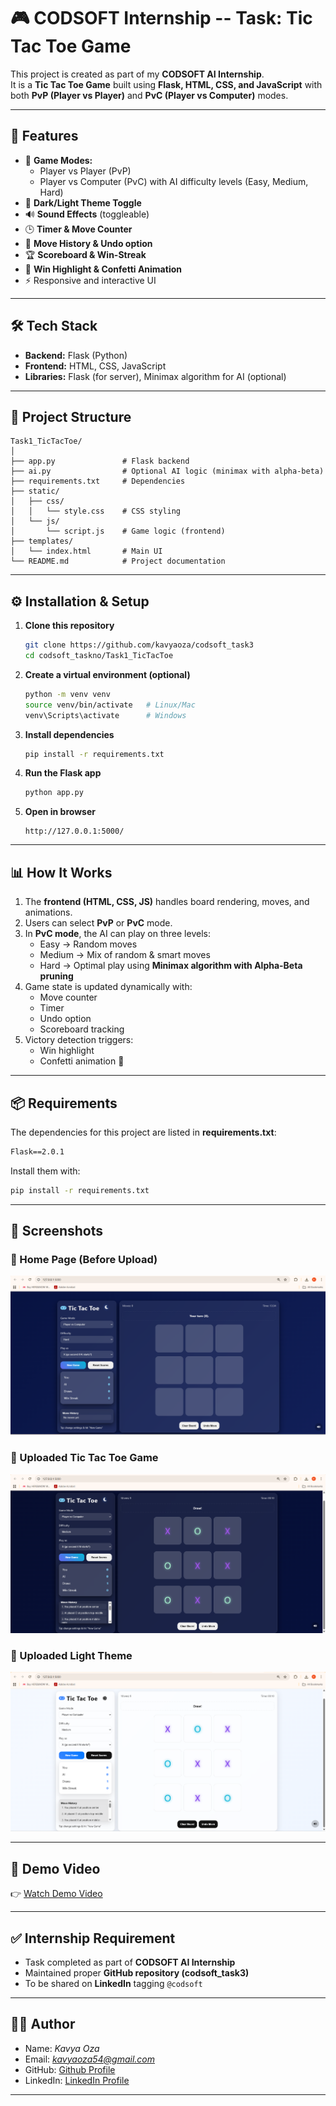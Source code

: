 # 🎮 CODSOFT Internship -- Task: Tic Tac Toe Game

This project is created as part of my **CODSOFT AI Internship**.  
It is a **Tic Tac Toe Game** built using **Flask, HTML, CSS, and JavaScript** with both **PvP (Player vs Player)** and **PvC (Player vs Computer)** modes.

---

## 🚀 Features

-   🎲 **Game Modes:**
    -   Player vs Player (PvP)  
    -   Player vs Computer (PvC) with AI difficulty levels (Easy, Medium, Hard)
-   🌙 **Dark/Light Theme Toggle**
-   🔊 **Sound Effects** (toggleable)
-   🕒 **Timer & Move Counter**
-   📜 **Move History & Undo option**
-   🏆 **Scoreboard & Win-Streak**
-   🎉 **Win Highlight & Confetti Animation**
-   ⚡ Responsive and interactive UI

---

## 🛠️ Tech Stack

-   **Backend:** Flask (Python)  
-   **Frontend:** HTML, CSS, JavaScript  
-   **Libraries:** Flask (for server), Minimax algorithm for AI (optional)  

---

## 📂 Project Structure

```
Task1_TicTacToe/
│
├── app.py               # Flask backend
├── ai.py                # Optional AI logic (minimax with alpha-beta)
├── requirements.txt     # Dependencies
├── static/
│   ├── css/
│   │   └── style.css    # CSS styling
│   └── js/
│       └── script.js    # Game logic (frontend)
├── templates/
│   └── index.html       # Main UI
└── README.md            # Project documentation
```

---

## ⚙️ Installation & Setup

1. **Clone this repository**

    ```bash
    git clone https://github.com/kavyaoza/codsoft_task3
    cd codsoft_taskno/Task1_TicTacToe
    ```

2. **Create a virtual environment (optional)**

    ```bash
    python -m venv venv
    source venv/bin/activate   # Linux/Mac
    venv\Scripts\activate      # Windows
    ```

3. **Install dependencies**

    ```bash
    pip install -r requirements.txt
    ```

4. **Run the Flask app**

    ```bash
    python app.py
    ```

5. **Open in browser**

    ```
    http://127.0.0.1:5000/
    ```

---

## 📊 How It Works

1. The **frontend (HTML, CSS, JS)** handles board rendering, moves, and animations.  
2. Users can select **PvP** or **PvC** mode.  
3. In **PvC mode**, the AI can play on three levels:
   - Easy → Random moves  
   - Medium → Mix of random & smart moves  
   - Hard → Optimal play using **Minimax algorithm with Alpha-Beta pruning**  
4. Game state is updated dynamically with:
   - Move counter  
   - Timer  
   - Undo option  
   - Scoreboard tracking  
5. Victory detection triggers:
   - Win highlight  
   - Confetti animation 🎉  

---

## 📦 Requirements

The dependencies for this project are listed in **requirements.txt**:

```txt
Flask==2.0.1
```

Install them with:

```bash
pip install -r requirements.txt
```

---
## 📸 Screenshots

### 🔹 Home Page (Before Upload)
![Home Page](assests/screenshot_home.png)

### 🔹 Uploaded Tic Tac Toe Game
![Result Page](assests/screenshot_result.png)


### 🔹 Uploaded Light Theme
![Light Theme Page](assests/screenshot_theme.png)

---

## 🎥 Demo Video
👉 [Watch Demo Video](https://www.linkedin.com/posts/kavya-oza-a64220295_codsoft-internship-python-activity-7367160671521693696-7Yh8?utm_source=share&utm_medium=member_desktop&rcm=ACoAAEdmz-wB9BJG6LYEIQ_YaQ39UdhoqyMOS6g)  


---

## ✅ Internship Requirement

-   Task completed as part of **CODSOFT AI Internship**  
-   Maintained proper **GitHub repository (codsoft_task3)**  
-   To be shared on **LinkedIn** tagging `@codsoft`  

---

## 👨‍💻 Author

-   Name: *Kavya Oza*  
-   Email: *kavyaoza54@gmail.com*  
-   GitHub: [Github Profile](https://github.com/kavyaoza)  
-   LinkedIn: [LinkedIn Profile](www.linkedin.com/in/kavya-oza-a64220295)  

---




